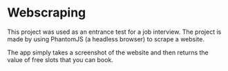 # Webscraping
This project was used as an entrance test for a job interview.
The project is made by using PhantomJS (a headless browser) to scrape a website.

The app simply takes a screenshot of the website and then returns the value of free slots that you can book.
